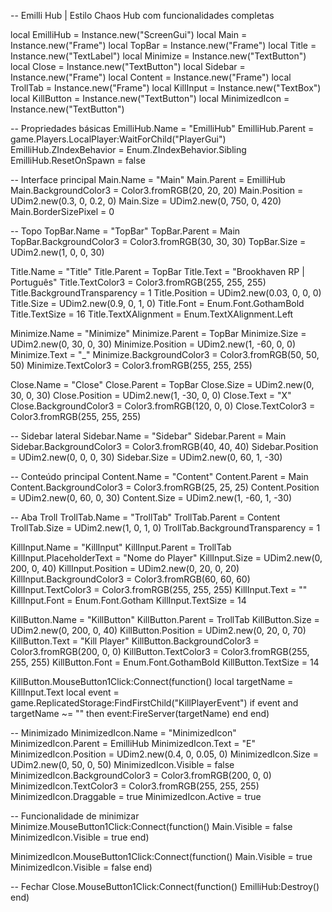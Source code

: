 -- Emilli Hub | Estilo Chaos Hub com funcionalidades completas

local EmilliHub = Instance.new("ScreenGui")
local Main = Instance.new("Frame")
local TopBar = Instance.new("Frame")
local Title = Instance.new("TextLabel")
local Minimize = Instance.new("TextButton")
local Close = Instance.new("TextButton")
local Sidebar = Instance.new("Frame")
local Content = Instance.new("Frame")
local TrollTab = Instance.new("Frame")
local KillInput = Instance.new("TextBox")
local KillButton = Instance.new("TextButton")
local MinimizedIcon = Instance.new("TextButton")

-- Propriedades básicas
EmilliHub.Name = "EmilliHub"
EmilliHub.Parent = game.Players.LocalPlayer:WaitForChild("PlayerGui")
EmilliHub.ZIndexBehavior = Enum.ZIndexBehavior.Sibling
EmilliHub.ResetOnSpawn = false

-- Interface principal
Main.Name = "Main"
Main.Parent = EmilliHub
Main.BackgroundColor3 = Color3.fromRGB(20, 20, 20)
Main.Position = UDim2.new(0.3, 0, 0.2, 0)
Main.Size = UDim2.new(0, 750, 0, 420)
Main.BorderSizePixel = 0

-- Topo
TopBar.Name = "TopBar"
TopBar.Parent = Main
TopBar.BackgroundColor3 = Color3.fromRGB(30, 30, 30)
TopBar.Size = UDim2.new(1, 0, 0, 30)

Title.Name = "Title"
Title.Parent = TopBar
Title.Text = "Brookhaven RP | Português"
Title.TextColor3 = Color3.fromRGB(255, 255, 255)
Title.BackgroundTransparency = 1
Title.Position = UDim2.new(0.03, 0, 0, 0)
Title.Size = UDim2.new(0.9, 0, 1, 0)
Title.Font = Enum.Font.GothamBold
Title.TextSize = 16
Title.TextXAlignment = Enum.TextXAlignment.Left

Minimize.Name = "Minimize"
Minimize.Parent = TopBar
Minimize.Size = UDim2.new(0, 30, 0, 30)
Minimize.Position = UDim2.new(1, -60, 0, 0)
Minimize.Text = "_"
Minimize.BackgroundColor3 = Color3.fromRGB(50, 50, 50)
Minimize.TextColor3 = Color3.fromRGB(255, 255, 255)

Close.Name = "Close"
Close.Parent = TopBar
Close.Size = UDim2.new(0, 30, 0, 30)
Close.Position = UDim2.new(1, -30, 0, 0)
Close.Text = "X"
Close.BackgroundColor3 = Color3.fromRGB(120, 0, 0)
Close.TextColor3 = Color3.fromRGB(255, 255, 255)

-- Sidebar lateral
Sidebar.Name = "Sidebar"
Sidebar.Parent = Main
Sidebar.BackgroundColor3 = Color3.fromRGB(40, 40, 40)
Sidebar.Position = UDim2.new(0, 0, 0, 30)
Sidebar.Size = UDim2.new(0, 60, 1, -30)

-- Conteúdo principal
Content.Name = "Content"
Content.Parent = Main
Content.BackgroundColor3 = Color3.fromRGB(25, 25, 25)
Content.Position = UDim2.new(0, 60, 0, 30)
Content.Size = UDim2.new(1, -60, 1, -30)

-- Aba Troll
TrollTab.Name = "TrollTab"
TrollTab.Parent = Content
TrollTab.Size = UDim2.new(1, 0, 1, 0)
TrollTab.BackgroundTransparency = 1

KillInput.Name = "KillInput"
KillInput.Parent = TrollTab
KillInput.PlaceholderText = "Nome do Player"
KillInput.Size = UDim2.new(0, 200, 0, 40)
KillInput.Position = UDim2.new(0, 20, 0, 20)
KillInput.BackgroundColor3 = Color3.fromRGB(60, 60, 60)
KillInput.TextColor3 = Color3.fromRGB(255, 255, 255)
KillInput.Text = ""
KillInput.Font = Enum.Font.Gotham
KillInput.TextSize = 14

KillButton.Name = "KillButton"
KillButton.Parent = TrollTab
KillButton.Size = UDim2.new(0, 200, 0, 40)
KillButton.Position = UDim2.new(0, 20, 0, 70)
KillButton.Text = "Kill Player"
KillButton.BackgroundColor3 = Color3.fromRGB(200, 0, 0)
KillButton.TextColor3 = Color3.fromRGB(255, 255, 255)
KillButton.Font = Enum.Font.GothamBold
KillButton.TextSize = 14

KillButton.MouseButton1Click:Connect(function()
	local targetName = KillInput.Text
	local event = game.ReplicatedStorage:FindFirstChild("KillPlayerEvent")
	if event and targetName ~= "" then
		event:FireServer(targetName)
	end
end)

-- Minimizado
MinimizedIcon.Name = "MinimizedIcon"
MinimizedIcon.Parent = EmilliHub
MinimizedIcon.Text = "E"
MinimizedIcon.Position = UDim2.new(0.4, 0, 0.05, 0)
MinimizedIcon.Size = UDim2.new(0, 50, 0, 50)
MinimizedIcon.Visible = false
MinimizedIcon.BackgroundColor3 = Color3.fromRGB(200, 0, 0)
MinimizedIcon.TextColor3 = Color3.fromRGB(255, 255, 255)
MinimizedIcon.Draggable = true
MinimizedIcon.Active = true

-- Funcionalidade de minimizar
Minimize.MouseButton1Click:Connect(function()
	Main.Visible = false
	MinimizedIcon.Visible = true
end)

MinimizedIcon.MouseButton1Click:Connect(function()
	Main.Visible = true
	MinimizedIcon.Visible = false
end)

-- Fechar
Close.MouseButton1Click:Connect(function()
	EmilliHub:Destroy()
end)
